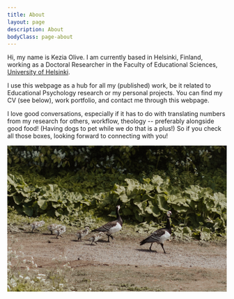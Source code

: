 ```yaml
---
title: About
layout: page
description: About
bodyClass: page-about
---
```


Hi, my name is Kezia Olive.
I am currently based in Helsinki, Finland, working as a Doctoral Researcher in the Faculty of Educational Sciences, [University of Helsinki](https://researchportal.helsinki.fi/en/persons/kezia-olive).

I use this webpage as a hub for all my (published) work, be it related to Educational Psychology research or my personal projects.
You can find my CV (see below), work portfolio, and contact me through this webpage.

I love good conversations, especially if it has to do with translating numbers from my research for others, workflow, theology -- preferably alongside good food!
(Having dogs to pet while we do that is a plus!)
So if you check all those boxes, looking forward to connecting with you!

![Bebek](/images/LizSchneiderPhoto-bebek.jpg)